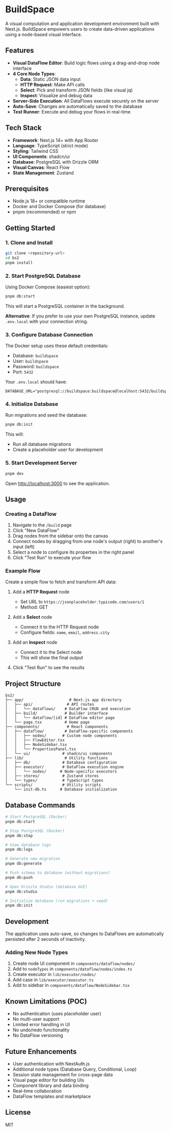 # BuildSpace

A visual computation and application development environment built with Next.js. BuildSpace empowers users to create data-driven applications using a node-based visual interface.

## Features

- **Visual DataFlow Editor**: Build logic flows using a drag-and-drop node interface
- **4 Core Node Types**:
  - **Data**: Static JSON data input
  - **HTTP Request**: Make API calls
  - **Select**: Pick and transform JSON fields (like visual jq)
  - **Inspect**: Visualize and debug data
- **Server-Side Execution**: All DataFlows execute securely on the server
- **Auto-Save**: Changes are automatically saved to the database
- **Test Runner**: Execute and debug your flows in real-time

## Tech Stack

- **Framework**: Next.js 14+ with App Router
- **Language**: TypeScript (strict mode)
- **Styling**: Tailwind CSS
- **UI Components**: shadcn/ui
- **Database**: PostgreSQL with Drizzle ORM
- **Visual Canvas**: React Flow
- **State Management**: Zustand

## Prerequisites

- Node.js 18+ or compatible runtime
- Docker and Docker Compose (for database)
- pnpm (recommended) or npm

## Getting Started

### 1. Clone and Install

```bash
git clone <repository-url>
cd bs2
pnpm install
```

### 2. Start PostgreSQL Database

Using Docker Compose (easiest option):

```bash
pnpm db:start
```

This will start a PostgreSQL container in the background.

**Alternative**: If you prefer to use your own PostgreSQL instance, update `.env.local` with your connection string.

### 3. Configure Database Connection

The Docker setup uses these default credentials:
- Database: `buildspace`
- User: `buildspace`
- Password: `buildspace`
- Port: `5432`

Your `.env.local` should have:

```env
DATABASE_URL="postgresql://buildspace:buildspace@localhost:5432/buildspace"
```

### 4. Initialize Database

Run migrations and seed the database:

```bash
pnpm db:init
```

This will:
- Run all database migrations
- Create a placeholder user for development

### 5. Start Development Server

```bash
pnpm dev
```

Open [http://localhost:3000](http://localhost:3000) to see the application.

## Usage

### Creating a DataFlow

1. Navigate to the `/build` page
2. Click "New DataFlow"
3. Drag nodes from the sidebar onto the canvas
4. Connect nodes by dragging from one node's output (right) to another's input (left)
5. Select a node to configure its properties in the right panel
6. Click "Test Run" to execute your flow

### Example Flow

Create a simple flow to fetch and transform API data:

1. Add a **HTTP Request** node
   - Set URL to `https://jsonplaceholder.typicode.com/users/1`
   - Method: GET

2. Add a **Select** node
   - Connect it to the HTTP Request node
   - Configure fields: `name`, `email`, `address.city`

3. Add an **Inspect** node
   - Connect it to the Select node
   - This will show the final output

4. Click "Test Run" to see the results

## Project Structure

```
bs2/
├── app/                    # Next.js app directory
│   ├── api/               # API routes
│   │   └── dataflows/    # DataFlow CRUD and execution
│   ├── build/            # Builder interface
│   │   └── dataflow/[id] # DataFlow editor page
│   └── page.tsx          # Home page
├── components/            # React components
│   ├── dataflow/         # DataFlow-specific components
│   │   ├── nodes/       # Custom node components
│   │   ├── FlowEditor.tsx
│   │   ├── NodeSidebar.tsx
│   │   └── PropertiesPanel.tsx
│   └── ui/              # shadcn/ui components
├── lib/                  # Utility functions
│   ├── db/              # Database configuration
│   ├── executor/        # DataFlow execution engine
│   │   └── nodes/      # Node-specific executors
│   ├── stores/          # Zustand stores
│   └── types/           # TypeScript types
└── scripts/             # Utility scripts
    └── init-db.ts      # Database initialization
```

## Database Commands

```bash
# Start PostgreSQL (Docker)
pnpm db:start

# Stop PostgreSQL (Docker)
pnpm db:stop

# View database logs
pnpm db:logs

# Generate new migration
pnpm db:generate

# Push schema to database (without migrations)
pnpm db:push

# Open Drizzle Studio (database GUI)
pnpm db:studio

# Initialize database (run migrations + seed)
pnpm db:init
```

## Development

The application uses auto-save, so changes to DataFlows are automatically persisted after 2 seconds of inactivity.

### Adding New Node Types

1. Create node UI component in `components/dataflow/nodes/`
2. Add to `nodeTypes` in `components/dataflow/nodes/index.ts`
3. Create executor in `lib/executor/nodes/`
4. Add case in `lib/executor/executor.ts`
5. Add to sidebar in `components/dataflow/NodeSidebar.tsx`

## Known Limitations (POC)

- No authentication (uses placeholder user)
- No multi-user support
- Limited error handling in UI
- No undo/redo functionality
- No DataFlow versioning

## Future Enhancements

- User authentication with NextAuth.js
- Additional node types (Database Query, Conditional, Loop)
- Session state management for cross-page data
- Visual page editor for building UIs
- Component library and data binding
- Real-time collaboration
- DataFlow templates and marketplace

## License

MIT

